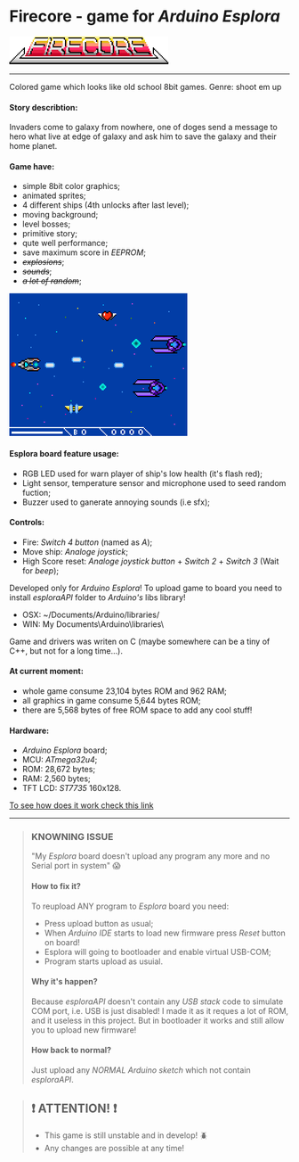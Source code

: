 # Firecore - game for *Arduino Esplora*
![Logo ](pics/firecore-logo_title.png "Logo")
***

Colored game which looks like old school 8bit games.
Genre: shoot em up

#### Story describtion:
Invaders come to galaxy from nowhere, one of doges send a message to hero
what live at edge of galaxy and ask him to save the galaxy and their home planet.

#### Game have: 
- simple 8bit color graphics;
- animated sprites;
- 4 different ships (4th unlocks after last level);
- moving background;
- level bosses;
- primitive story;
- qute well performance;
- save maximum score in *EEPROM*;
- *~~explosions~~*;
- *~~sounds~~*;
- *~~a lot of random~~*;

![Gameplay screen ](pics/firecore-gamplay.png "Gameplay screen")


#### Esplora board feature usage:
- RGB LED used for warn player of ship's low health (it's flash red);
- Light sensor, temperature sensor and microphone used to seed random fuction;
- Buzzer used to ganerate annoying sounds (i.e sfx);

#### Controls:
- Fire: *Switch 4 button* (named as *A*);
- Move ship: *Analoge joystick*;
- High Score reset: *Analoge joystick button* + *Switch 2* + *Switch 3* (Wait for *beep*);

Developed only for *Arduino Esplora*!
To upload game to board you need to install *esploraAPI* folder to *Arduino's* libs library!
- OSX: ~/Documents/Arduino/libraries/
- WIN: My Documents\Arduino\libraries\

Game and drivers was writen on C (maybe somewhere can be a tiny of C++, but not for a long time...).

#### At current moment:
- whole game consume 23,104 bytes ROM and 962 RAM;
- all graphics in game consume 5,644 bytes ROM;
- there are 5,568 bytes of free ROM space to add any cool stuff! 

#### Hardware:
- *Arduino Esplora* board;
- MCU: *ATmega32u4*;
- ROM: 28,672 bytes;
- RAM: 2,560 bytes;
- TFT LCD: *ST7735* 160x128.

[To see how does it work check this link](https://www.youtube.com/channel/UCDXVQ9ZfQl8Ddeu_3qiwSiA "My YouTube channel")
***

> ### KNOWNING ISSUE
> "My *Esplora* board doesn't upload any program any more and no Serial port in system" :scream:
> #### How to fix it?
> To reupload ANY program to *Esplora* board you need:
> * Press upload button as usual;
> * When *Arduino IDE* starts to load new firmware press *Reset* button on board!
> * Esplora will going to bootloader and enable virtual USB-COM;
> * Program starts upload as usuial.
>
> #### Why it's happen?
> Because *esploraAPI* doesn't contain any *USB stack* code to simulate COM port,
> i.e. USB is just disabled!
> I made it as it reques a lot of ROM, and it useless in this project.
> But in bootloader it works and still allow you to upload new firmware!
> 
> #### How back to normal?
> Just upload any *NORMAL Arduino sketch* which not contain *esploraAPI*.


> ## :exclamation: ATTENTION! :exclamation:
>  * This game is still unstable and in develop! :beetle:
>  * Any changes are possible at any time!  
